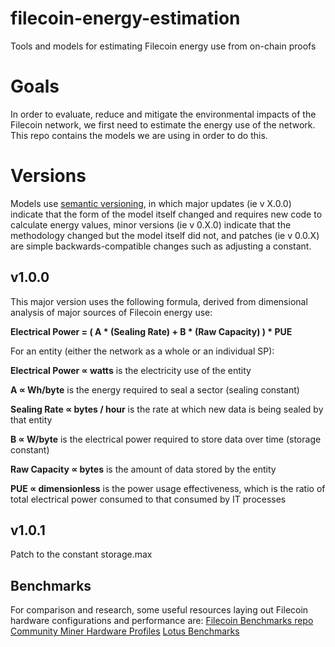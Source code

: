 # filecoin-energy-estimation
Tools and models for estimating Filecoin energy use from on-chain proofs

# Goals
In order to evaluate, reduce and mitigate the environmental impacts of the Filecoin network, we first need to estimate the energy use of the network. This repo contains the models we are using in order to do this. 

# Versions
Models use [semantic versioning](https://semver.org/), in which major updates (ie v X.0.0) indicate that the form of the model itself changed and requires new code to calculate energy values, minor versions (ie v 0.X.0) indicate that the methodology changed but the model itself did not, and patches (ie v 0.0.X) are simple backwards-compatible changes such as adjusting a constant.

## v1.0.0
This major version uses the following formula, derived from dimensional analysis of major sources of Filecoin energy use:

**Electrical Power = ( A * (Sealing Rate) + B * (Raw Capacity) ) * PUE**

For an entity (either the network as a whole or an individual SP):

**Electrical Power ∝ watts** is the electricity use of the entity

**A ∝ Wh/byte** is the energy required to seal a sector (sealing constant)

**Sealing Rate ∝ bytes / hour** is the rate at which new data is being sealed by that entity

**B ∝ W/byte** is the electrical power required to store data over time (storage constant)

**Raw Capacity ∝ bytes** is the amount of data stored by the entity

**PUE ∝ dimensionless** is the power usage effectiveness, which is the ratio of total electrical power consumed to that consumed by IT processes

## v1.0.1
Patch to the constant storage.max

## Benchmarks
For comparison and research, some useful resources laying out Filecoin hardware configurations and performance are:
[Filecoin Benchmarks repo](https://github.com/filecoin-project/benchmarks)
[Community Miner Hardware Profiles](https://github.com/filecoin-project/lotus/discussions/6071)
[Lotus Benchmarks](https://github.com/filecoin-project/lotus/discussions/8605)
